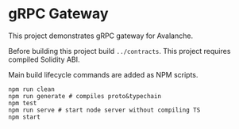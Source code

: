 # gRPC Gateway

This project demonstrates gRPC gateway for Avalanche.

Before building this project build `../contracts`. This project requires compiled Solidity ABI.

Main build lifecycle commands are added as NPM scripts.
```shell
npm run clean
npm run generate # compiles proto&typechain 
npm test
npm run serve # start node server without compiling TS
npm start
```
